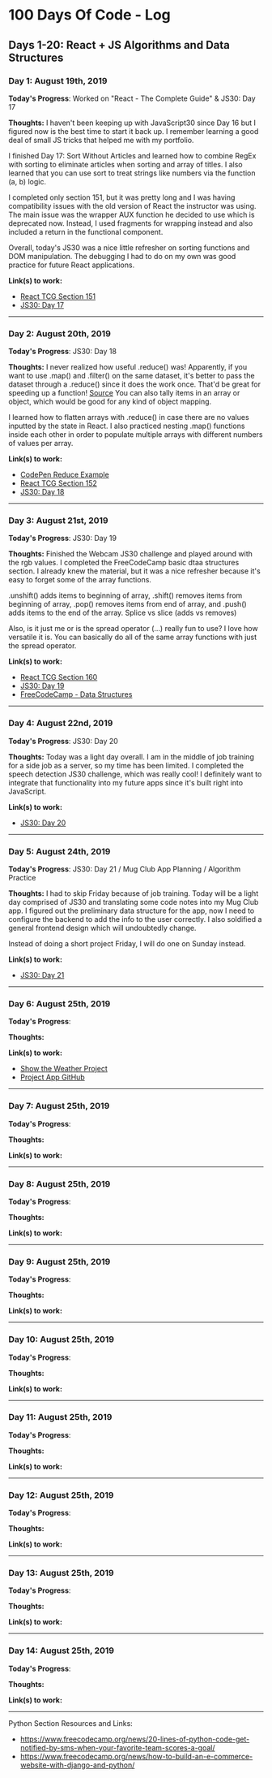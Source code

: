 # 100 Days Of Code - Log

## Days 1-20: React + JS Algorithms and Data Structures

### Day 1: August 19th, 2019

**Today's Progress**: Worked on "React - The Complete Guide" & JS30: Day 17

**Thoughts:** I haven't been keeping up with JavaScript30 since Day 16 but I figured now is the best time to start it back up. I remember learning a good deal of small JS tricks that helped me with my portfolio.

I finished Day 17: Sort Without Articles and learned how to combine RegEx with sorting to eliminate articles when sorting and array of titles. I also learned that you can use sort to treat strings like numbers via the function (a, b) logic.

I completed only section 151, but it was pretty long and I was having compatibility issues with the old version of React the instructor was using. The main issue was the wrapper AUX function he decided to use which is deprecated now. Instead, I used fragments for wrapping instead and also included a return in the functional component.

Overall, today's JS30 was a nice little refresher on sorting functions and DOM manipulation. The debugging I had to do on my own was good practice for future React applications.

**Link(s) to work:** 
* [React TCG Section 151](https://www.udemy.com/react-the-complete-guide-incl-redux/learn/lecture/13556476?start=0#overview)
* [JS30: Day 17](https://github.com/r742davis/JavaScript30/tree/master/17%20-%20Sort%20Without%20Articles)
___

### Day 2: August 20th, 2019

**Today's Progress**: JS30: Day 18

**Thoughts:** I never realized how useful .reduce() was! Apparently, if you want to use .map() and .filter() on the same dataset, it's better to pass the dataset through a .reduce() since it does the work once. That'd be great for speeding up a function! [Source](https://www.freecodecamp.org/news/reduce-f47a7da511a9/) You can also tally items in an array or object, which would be good for any kind of object mapping. 

I learned how to flatten arrays with .reduce() in case there are no values inputted by the state in React. I also practiced nesting .map() functions inside each other in order to populate multiple arrays with different numbers of values per array. 

**Link(s) to work:**
* [CodePen Reduce Example](https://codepen.io/rdavis90/pen/VwZKood?editors=1011)
* [React TCG Section 152](https://www.udemy.com/react-the-complete-guide-incl-redux/learn/lecture/13556484#questions/7944074)
* [JS30: Day 18](https://github.com/r742davis/JavaScript30/tree/master/18%20-%20Adding%20Up%20Times%20with%20Reduce)
___

### Day 3: August 21st, 2019

**Today's Progress**: JS30: Day 19

**Thoughts:** Finished the Webcam JS30 challenge and played around with the rgb values. I completed the FreeCodeCamp basic dtaa structures section. I already knew the material, but it was a nice refresher because it's easy to forget some of the array functions. 

.unshift() adds items to beginning of array, .shift() removes items from beginning of array, .pop() removes items from end of array, and .push() adds items to the end of the array. Splice vs slice (adds vs removes)

Also, is it just me or is the spread operator (...) really fun to use? I love how versatile it is. You can basically do all of the same array functions with just the spread operator.

**Link(s) to work:** 
* [React TCG Section 160](https://www.udemy.com/react-the-complete-guide-incl-redux/learn/lecture/8109026?start=0#overview)
* [JS30: Day 19](https://github.com/r742davis/JavaScript30/tree/master/19%20-%20Webcam%20Fun)
* [FreeCodeCamp - Data Structures](https://learn.freecodecamp.org/javascript-algorithms-and-data-structures/basic-data-structures)
___

### Day 4: August 22nd, 2019

**Today's Progress**: JS30: Day 20

**Thoughts:** Today was a light day overall. I am in the middle of job training for a side job as a server, so my time has been limited. I completed the speech detection JS30 challenge, which was really cool! I definitely want to integrate that functionality into my future apps since it's built right into JavaScript.

**Link(s) to work:** 
* [JS30: Day 20](https://github.com/r742davis/JavaScript30/tree/master/20%20-%20Speech%20Detection)
___

### Day 5: August 24th, 2019

**Today's Progress**: JS30: Day 21 / Mug Club App Planning / Algorithm Practice

**Thoughts:** I had to skip Friday because of job training. Today will be a light day comprised of JS30 and translating some code notes into my Mug Club app. I figured out the preliminary data structure for the app, now I need to configure the backend to add the info to the user correctly. I also soldified a general frontend design which will undoubtedly change.

Instead of doing a short project Friday, I will do one on Sunday instead.

**Link(s) to work:** 
* [JS30: Day 21](https://github.com/r742davis/JavaScript30/tree/master/21%20-%20Geolocation)
___


### Day 6: August 25th, 2019

**Today's Progress**: 

**Thoughts:** 

**Link(s) to work:** 
* [Show the Weather Project](https://learn.freecodecamp.org/coding-interview-prep/take-home-projects/show-the-local-weather)
* [Project App GitHub]()
___

### Day 7: August 25th, 2019

**Today's Progress**: 

**Thoughts:** 

**Link(s) to work:** 
___

### Day 8: August 25th, 2019

**Today's Progress**: 

**Thoughts:** 

**Link(s) to work:** 
___

### Day 9: August 25th, 2019

**Today's Progress**: 

**Thoughts:** 

**Link(s) to work:** 
___

### Day 10: August 25th, 2019

**Today's Progress**: 

**Thoughts:** 

**Link(s) to work:** 
___

### Day 11: August 25th, 2019

**Today's Progress**: 

**Thoughts:** 

**Link(s) to work:** 
___

### Day 12: August 25th, 2019

**Today's Progress**: 

**Thoughts:** 

**Link(s) to work:** 
___

### Day 13: August 25th, 2019

**Today's Progress**: 

**Thoughts:** 

**Link(s) to work:** 
___

### Day 14: August 25th, 2019

**Today's Progress**: 

**Thoughts:** 

**Link(s) to work:** 
___



Python Section Resources and Links:
- https://www.freecodecamp.org/news/20-lines-of-python-code-get-notified-by-sms-when-your-favorite-team-scores-a-goal/
- https://www.freecodecamp.org/news/how-to-build-an-e-commerce-website-with-django-and-python/
